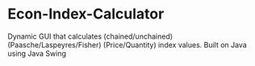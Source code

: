 # Econ-Index-Calculator
Dynamic GUI that calculates (chained/unchained) (Paasche/Laspeyres/Fisher) (Price/Quantity) index values. Built on Java using Java Swing
